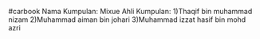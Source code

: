 #carbook
Nama Kumpulan: Mixue
Ahli Kumpulan: 1)Thaqif bin muhammad nizam
               2)Muhammad aiman bin johari
               3)Muhammad izzat hasif bin mohd azri
               

